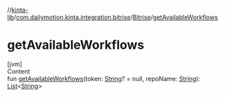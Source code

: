 //[kinta-lib](../../../index.md)/[com.dailymotion.kinta.integration.bitrise](../index.md)/[Bitrise](index.md)/[getAvailableWorkflows](get-available-workflows.md)



# getAvailableWorkflows  
[jvm]  
Content  
fun [getAvailableWorkflows](get-available-workflows.md)(token: [String](https://kotlinlang.org/api/latest/jvm/stdlib/kotlin/-string/index.html)? = null, repoName: [String](https://kotlinlang.org/api/latest/jvm/stdlib/kotlin/-string/index.html)): [List](https://kotlinlang.org/api/latest/jvm/stdlib/kotlin.collections/-list/index.html)<[String](https://kotlinlang.org/api/latest/jvm/stdlib/kotlin/-string/index.html)>  



